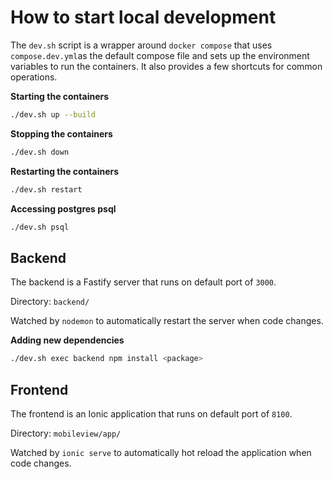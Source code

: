 # How to start local development

The `dev.sh` script is a wrapper around `docker compose` that uses
`compose.dev.yml`as the default compose file and sets up the environment
variables to run the containers. It also provides a few shortcuts for common
operations.

**Starting the containers**

```bash
./dev.sh up --build
```

**Stopping the containers**

```bash
./dev.sh down
```


**Restarting the containers**

```bash
./dev.sh restart
```

**Accessing postgres psql**

```bash
./dev.sh psql
```


## Backend

The backend is a Fastify server that runs on default port of `3000`.

Directory: `backend/`

Watched by `nodemon` to automatically restart the server when code changes.

**Adding new dependencies**

```bash
./dev.sh exec backend npm install <package>
```

## Frontend

The frontend is an Ionic application that runs on default port of `8100`.

Directory: `mobileview/app/`

Watched by `ionic serve` to automatically hot reload the application when code
changes.



